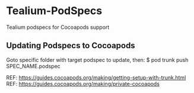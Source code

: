 # Tealium-PodSpecs

Tealium podspecs for Cocoapods support

## Updating Podspecs to Cocoapods

Goto specific folder with target podspec to update, then:
$ pod trunk push SPEC_NAME.podspec

REF: https://guides.cocoapods.org/making/getting-setup-with-trunk.html
REF: https://guides.cocoapods.org/making/private-cocoapods
